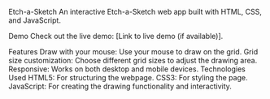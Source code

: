Etch-a-Sketch
An interactive Etch-a-Sketch web app built with HTML, CSS, and JavaScript.

Demo
Check out the live demo: [Link to live demo (if available)].

Features
Draw with your mouse: Use your mouse to draw on the grid.
Grid size customization: Choose different grid sizes to adjust the drawing area.
Responsive: Works on both desktop and mobile devices.
Technologies Used
HTML5: For structuring the webpage.
CSS3: For styling the page.
JavaScript: For creating the drawing functionality and interactivity.


